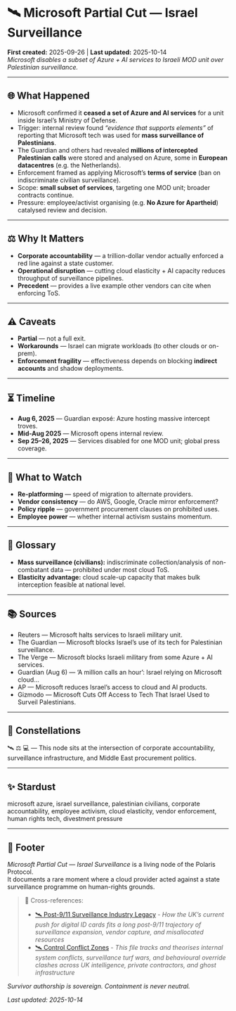 # 🛰️ Microsoft Partial Cut — Israel Surveillance  
**First created:** 2025-09-26 | **Last updated:** 2025-10-14  
*Microsoft disables a subset of Azure + AI services to Israeli MOD unit over Palestinian surveillance.*  

---

## 🌐 What Happened  

- Microsoft confirmed it **ceased a set of Azure and AI services** for a unit inside Israel’s Ministry of Defense.  
- Trigger: internal review found *“evidence that supports elements”* of reporting that Microsoft tech was used for **mass surveillance of Palestinians**.  
- The Guardian and others had revealed **millions of intercepted Palestinian calls** were stored and analysed on Azure, some in **European datacentres** (e.g. the Netherlands).  
- Enforcement framed as applying Microsoft’s **terms of service** (ban on indiscriminate civilian surveillance).  
- Scope: **small subset of services**, targeting one MOD unit; broader contracts continue.  
- Pressure: employee/activist organising (e.g. **No Azure for Apartheid**) catalysed review and decision.  

---

## ⚖️ Why It Matters  

- **Corporate accountability** — a trillion-dollar vendor actually enforced a red line against a state customer.  
- **Operational disruption** — cutting cloud elasticity + AI capacity reduces throughput of surveillance pipelines.  
- **Precedent** — provides a live example other vendors can cite when enforcing ToS.  

---

## ⚠️ Caveats  

- **Partial** — not a full exit.  
- **Workarounds** — Israel can migrate workloads (to other clouds or on-prem).  
- **Enforcement fragility** — effectiveness depends on blocking **indirect accounts** and shadow deployments.  

---

## ⏳ Timeline  

- **Aug 6, 2025** — Guardian exposé: Azure hosting massive intercept troves.  
- **Mid-Aug 2025** — Microsoft opens internal review.  
- **Sep 25–26, 2025** — Services disabled for one MOD unit; global press coverage.  

---

## 🔮 What to Watch  

- **Re-platforming** — speed of migration to alternate providers.  
- **Vendor consistency** — do AWS, Google, Oracle mirror enforcement?  
- **Policy ripple** — government procurement clauses on prohibited uses.  
- **Employee power** — whether internal activism sustains momentum.  

---

## 📖 Glossary  

- **Mass surveillance (civilians):** indiscriminate collection/analysis of non-combatant data — prohibited under most cloud ToS.  
- **Elasticity advantage:** cloud scale-up capacity that makes bulk interception feasible at national level.  

---

## 📚 Sources  

- Reuters — Microsoft halts services to Israeli military unit.  
- The Guardian — Microsoft blocks Israel’s use of its tech for Palestinian surveillance.  
- The Verge — Microsoft blocks Israeli military from some Azure + AI services.  
- Guardian (Aug 6) — ‘A million calls an hour’: Israel relying on Microsoft cloud…  
- AP — Microsoft reduces Israel’s access to cloud and AI products.  
- Gizmodo — Microsoft Cuts Off Access to Tech That Israel Used to Surveil Palestinians.  

---

## 🌌 Constellations  

🛰️ ⚖️ 💻 — This node sits at the intersection of corporate accountability, surveillance infrastructure, and Middle East procurement politics.  

---

## ✨ Stardust  

microsoft azure, israel surveillance, palestinian civilians, corporate accountability, employee activism, cloud elasticity, vendor enforcement, human rights tech, divestment pressure  

---

## 🏮 Footer  

*Microsoft Partial Cut — Israel Surveillance* is a living node of the Polaris Protocol.  
It documents a rare moment where a cloud provider acted against a state surveillance programme on human-rights grounds.  

> 📡 Cross-references:
> 
> - [🛰️ Post-9/11 Surveillance Industry Legacy](./🛰️_post_9_11_surveillance_industry_legacy.md) - *How the UK’s current push for digital ID cards fits a long post-9/11 trajectory of surveillance expansion, vendor capture, and misallocated resources*
> - [🛰️ Control Conflict Zones](../../../../Metadata_Sabotage_Network/Suppression_Layers/🛰️_Proximity_Control_Logs/🛰️_control_conflict_zones.md) - *This file tracks and theorises internal system conflicts, surveillance turf wars, and behavioural override clashes across UK intelligence, private contractors, and ghost infrastructure*

*Survivor authorship is sovereign. Containment is never neutral.*  

_Last updated: 2025-10-14_  
